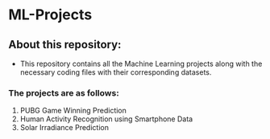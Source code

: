 # ML-Projects

## About this repository:
- This repository contains all the Machine Learning projects along with the necessary coding files with their corresponding datasets.

### The projects are as follows:
1. PUBG Game Winning Prediction
2. Human Activity Recognition using Smartphone Data
3. Solar Irradiance Prediction

